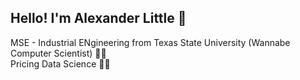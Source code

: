 ## Hello! I'm Alexander Little  :wave:  
MSE - Industrial ENgineering from Texas State University (Wannabe Computer Scientist) :man_technologist:  
Pricing Data Science :astronaut:


